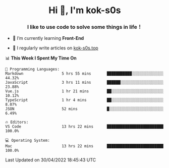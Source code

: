 <h1 align="center">Hi 👋, I'm kok-s0s</h1>
<h3 align="center">I like to use code to solve some things in life！</h3>

- 🌱 I’m currently learning **Front-End**

- 📝 I regularly write articles on [kok-s0s.top](https://kok-s0s.top/)



<!--START_SECTION:waka-->
📊 **This Week I Spent My Time On** 

```text
💬 Programming Languages: 
Markdown                 5 hrs 55 mins       ███████████░░░░░░░░░░░░░░   44.32% 
JavaScript               3 hrs 11 mins       ██████░░░░░░░░░░░░░░░░░░░   23.88% 
Vue.js                   1 hr 21 mins        ██░░░░░░░░░░░░░░░░░░░░░░░   10.12% 
TypeScript               1 hr 4 mins         ██░░░░░░░░░░░░░░░░░░░░░░░   8.07% 
JSON                     52 mins             █░░░░░░░░░░░░░░░░░░░░░░░░   6.49%

🔥 Editors: 
VS Code                  13 hrs 22 mins      █████████████████████████   100.0%

💻 Operating System: 
Mac                      13 hrs 22 mins      █████████████████████████   100.0%

```


 Last Updated on 30/04/2022 18:45:43 UTC
<!--END_SECTION:waka-->
